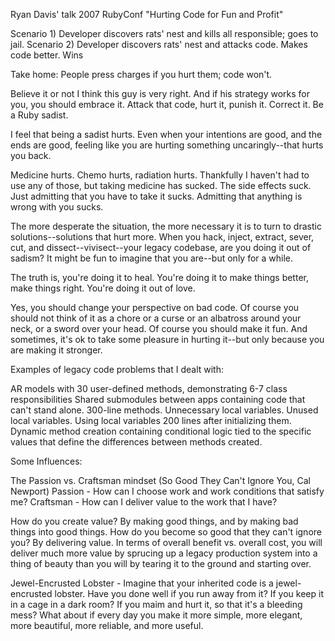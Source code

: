 Ryan Davis' talk 2007 RubyConf
"Hurting Code for Fun and Profit"

Scenario 1) Developer discovers rats' nest and kills all responsible; goes to jail.
Scenario 2) Developer discovers rats' nest and attacks code. Makes code better. Wins

Take home: People press charges if you hurt them; code won't.

Believe it or not I think this guy is very right. And if his strategy works for you,
you should embrace it. Attack that code, hurt it, punish it. Correct it. Be a Ruby sadist.

I feel that being a sadist hurts. Even when your intentions are good, and the ends
are good, feeling like you are hurting something uncaringly--that hurts you back.

Medicine hurts. Chemo hurts, radiation hurts. Thankfully I haven't had to use any
of those, but taking medicine has sucked. The side effects suck. Just admitting
that you have to take it sucks. Admitting that anything is wrong with you sucks.

The more desperate the situation, the more necessary it is to turn to drastic
solutions--solutions that hurt more. When you hack, inject, extract, sever, cut,
and dissect--vivisect--your legacy codebase, are you doing it out of sadism?
It might be fun to imagine that you are--but only for a while.

The truth is, you're doing it to heal. You're doing it to make things better,
make things right. You're doing it out of love.

Yes, you should change your perspective on bad code. Of course you should not
think of it as a chore or a curse or an albatross around your neck, or a sword
over your head. Of course you should make it fun. And sometimes, it's ok to take
some pleasure in hurting it--but only because you are making it stronger.

Examples of legacy code problems that I dealt with:

AR models with 30 user-defined methods, demonstrating 6-7 class responsibilities
Shared submodules between apps containing code that can't stand alone.
300-line methods. Unnecessary local variables. Unused local variables.
Using local variables 200 lines after initializing them.
Dynamic method creation containing conditional logic tied to the specific values
that define the differences between methods created.

Some Influences:

The Passion vs. Craftsman mindset (So Good They Can't Ignore You, Cal Newport)
Passion - How can I choose work and work conditions that satisfy me?
Craftsman - How can I deliver value to the work that I have?

How do you create value? By making good things, and by making bad things into
good things. How do you become so good that they can't ignore you? By delivering
value. In terms of overall benefit vs. overall cost, you will deliver much more
value by sprucing up a legacy production system into a thing of beauty than you
will by tearing it to the ground and starting over.

Jewel-Encrusted Lobster - Imagine that your inherited code is a jewel-encrusted
lobster. Have you done well if you run away from it? If you keep it in a cage
in a dark room? If you maim and hurt it, so that it's a bleeding mess? What about
if every day you make it more simple, more elegant, more beautiful, more reliable,
and more useful.
